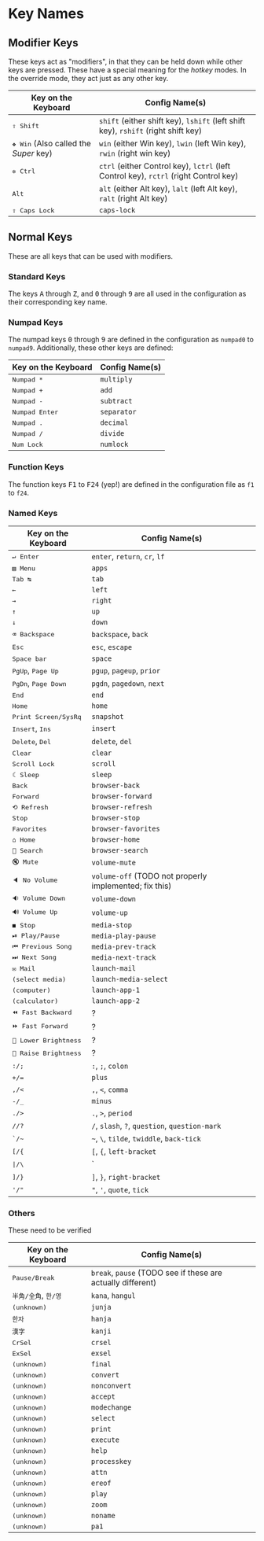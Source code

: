 # Key Names

## Modifier Keys

These keys act as "modifiers", in that they can be held down while other keys
are pressed.  These have a special meaning for the *hotkey* modes.  In the
override mode, they act just as any other key.

| Key on the Keyboard | Config Name(s) |
| ------------------- | -------------- |
| <kbd>&#x21e7; Shift</kbd> | `shift` (either shift key), `lshift` (left shift key), `rshift` (right shift key) |
| <kbd>&#x2756; Win</kbd> (Also called the *Super* key) | `win` (either Win key), `lwin` (left Win key), `rwin` (right win key) |
| <kbd>&#x2732; Ctrl</kbd> | `ctrl` (either Control key), `lctrl` (left Control key), `rctrl` (right Control key) |
| <kbd>Alt</kbd> | `alt` (either Alt key), `lalt` (left Alt key), `ralt` (right Alt key) |
| <kbd>&#x21ea; Caps Lock</kbd> | `caps-lock` |


## Normal Keys

These are all keys that can be used with modifiers.


### Standard Keys

The keys <kbd>A</kbd> through <kbd>Z</kbd>, and <kbd>0</kbd> through <kbd>9</kbd>
are all used in the configuration as their corresponding key name.


### Numpad Keys

The numpad keys <kbd>0</kbd> through <kbd>9</kbd> are defined in the
configuration as `numpad0` to `numpad9`.  Additionally, these other keys are
defined:

| Key on the Keyboard | Config Name(s) |
| ------------------- | -------------- |
| <kbd>Numpad *</kbd> | `multiply` |
| <kbd>Numpad +</kbd> | `add` |
| <kbd>Numpad -</kbd> | `subtract` |
| <kbd>Numpad Enter</kbd> | `separator` |
| <kbd>Numpad .</kbd> | `decimal` |
| <kbd>Numpad /</kbd> | `divide` |
| <kbd>Num Lock</kbd> | `numlock` |


### Function Keys

The function keys <kbd>F1</kbd> to <kbd>F24</kbd> (yep!) are defined in the
configuration file as `f1` to `f24`.


### Named Keys

| Key on the Keyboard | Config Name(s) |
| ------------------- | -------------- |
| <kbd>&crarr; Enter</kbd> | `enter`, `return`, `cr`, `lf` |
| <kbd>&#x25a4; Menu</kbd> | `apps` |
| <kbd>Tab &#x21b9;</kbd> | `tab` |
| <kbd>&larr;</kbd> | `left` |
| <kbd>&rarr;</kbd> | `right` |
| <kbd>&uarr;</kbd> | `up` |
| <kbd>&darr;</kbd> | `down` |
| <kbd>&#x232b; Backspace</kbd> | `backspace`, `back` |
| <kbd>Esc</kbd> | `esc`, `escape` |
| <kbd>Space bar</kbd> | `space` |
| <kbd>PgUp</kbd>, <kbd>Page Up</kbd> | `pgup`, `pageup`, `prior` |
| <kbd>PgDn</kbd>, <kbd>Page Down</kbd> | `pgdn`, `pagedown`, `next` |
| <kbd>End</kbd> | `end` |
| <kbd>Home</kbd> | `home` |
| <kbd>Print Screen/SysRq</kbd> | `snapshot` |
| <kbd>Insert</kbd>, <kbd>Ins</kbd> | `insert` |
| <kbd>Delete</kbd>, <kbd>Del</kbd> | `delete`, `del` |
| <kbd>Clear</kbd> | `clear` |
| <kbd>Scroll Lock</kbd> | `scroll` |
| <kbd>&#x263e; Sleep</kbd> | `sleep` |
| <kbd>Back</kbd> | `browser-back` |
| <kbd>Forward</kbd> | `browser-forward` |
| <kbd>&#x27f2; Refresh</kbd> | `browser-refresh` |
| <kbd>Stop</kbd> | `browser-stop` |
| <kbd>Favorites</kbd> | `browser-favorites` |
| <kbd>&#x2302; Home</kbd> | `browser-home` |
| <kbd>&#x1f50e; Search</kbd> | `browser-search` |
| <kbd>&#x1f507; Mute</kbd> | `volume-mute` |
| <kbd>&#x1f508; No Volume</kbd> | `volume-off` (TODO not properly implemented; fix this) |
| <kbd>&#x1f509; Volume Down</kbd> | `volume-down` |
| <kbd>&#x1f50a; Volume Up</kbd> | `volume-up` |
| <kbd>&#x25fc; Stop</kbd> | `media-stop` |
| <kbd>&#x23ef; Play/Pause</kbd> | `media-play-pause` |
| <kbd>&#x23ee; Previous Song</kbd> |`media-prev-track` |
| <kbd>&#x23ed; Next Song</kbd> |`media-next-track` |
| <kbd>&#x2709; Mail</kbd> | `launch-mail` |
| <kbd>(select media)</kbd> | `launch-media-select` |
| <kbd>(computer)</kbd> | `launch-app-1` |
| <kbd>(calculator)</kbd> | `launch-app-2` |
| <kbd>&#x23ea; Fast Backward</kbd> | ? |
| <kbd>&#x23e9; Fast Forward</kbd> | ? |
| <kbd>&#x1f505; Lower Brightness</kbd> | ? |
| <kbd>&#x1f506; Raise Brightness</kbd> | ? |
| <kbd>:/;</kbd> | `:`, `;`, `colon` |
| <kbd>+/=</kbd> | `plus` |
| <kbd>,/&lt;</kbd> | `,`, `<`, `comma` |
| <kbd>-/_</kbd> | `minus` |
| <kbd>./&gt;</kbd> | `.`, `>`, `period` |
| <kbd>//?</kbd> | `/`, `slash`, `?`, `question`, `question-mark` |
| <kbd>\`/~</kbd> | `~`, `\`, `tilde`, `twiddle`, `back-tick` |
| <kbd>\[/{</kbd> | `[`, `{`, `left-bracket` |
| <kbd>\|/\\</kbd> | `|`, `\`, `pipe`, `backslash` |
| <kbd>]/}</kbd> | `]`, `}`, `right-bracket` |
| <kbd>'/"</kbd> | `"`, `'`, `quote`, `tick` |
    

### Others

These need to be verified

| Key on the Keyboard | Config Name(s) |
| ------------------- | -------------- |
| <kbd>Pause/Break</kbd> | `break`, `pause` (TODO see if these are actually different) |
| <kbd>半角/全角</kbd>, <kbd>한/영</kbd> | `kana`, `hangul` |
| <kbd>(unknown)</kbd> | `junja` |
| <kbd>한자</kbd> | `hanja` |
| <kbd>漢字</kbd> | `kanji` |
| <kbd>CrSel</kbd> | `crsel` |
| <kbd>ExSel</kbd> | `exsel` |
| <kbd>(unknown)</kbd> | `final` |
| <kbd>(unknown)</kbd> | `convert` |
| <kbd>(unknown)</kbd> | `nonconvert` |
| <kbd>(unknown)</kbd> | `accept` |
| <kbd>(unknown)</kbd> | `modechange` |
| <kbd>(unknown)</kbd> | `select` |
| <kbd>(unknown)</kbd> | `print` |
| <kbd>(unknown)</kbd> | `execute` |
| <kbd>(unknown)</kbd> | `help` |
| <kbd>(unknown)</kbd> | `processkey` |
| <kbd>(unknown)</kbd> | `attn` |
| <kbd>(unknown)</kbd> | `ereof` |
| <kbd>(unknown)</kbd> | `play` |
| <kbd>(unknown)</kbd> | `zoom` |
| <kbd>(unknown)</kbd> | `noname` |
| <kbd>(unknown)</kbd> | `pa1` |
